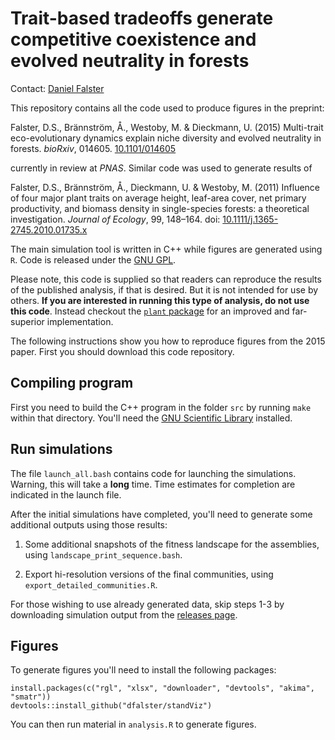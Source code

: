 # Trait-based tradeoffs generate competitive coexistence and evolved neutrality in forests

Contact: [Daniel Falster](http://danielfalster.com/)

This repository contains all the code used to produce figures in the preprint:

Falster, D.S., Brännström, Å., Westoby, M. & Dieckmann, U. (2015) Multi-trait eco-evolutionary dynamics explain niche diversity and evolved neutrality in forests. *bioRxiv*, 014605. [10.1101/014605](http://doi.org/10.1101/014605)

currently in review at *PNAS*. Similar code was used to generate results of 

Falster, D.S., Brännström, Å., Dieckmann, U. & Westoby, M. (2011) Influence of four major plant traits on average height, leaf-area cover, net primary productivity, and biomass density in single-species forests: a theoretical investigation. *Journal of Ecology*, 99, 148–164. doi: [10.1111/j.1365-2745.2010.01735.x](http://doi.org/10.1111/j.1365-2745.2010.01735.x)

The main simulation tool is written in C++ while figures are generated using `R`. Code is released under the [GNU GPL](LICENSE).

Please note, this code is supplied so that readers can reproduce the results of the published analysis, if that is desired. But it is not intended for use by others. **If you are interested in running this type of analysis, do not use this code**. Instead checkout the [`plant` package](https://github.com/traitecoevo/plant) for an improved and far-superior implementation. 

The following instructions show you how to reproduce figures from the 2015 paper. First you should download this code repository. 

## Compiling program

First you need to build the C++ program in the folder `src` by running `make` within that directory. You'll need the [GNU Scientific Library](http://www.gnu.org/software/gsl/) installed.

## Run simulations 

The file `launch_all.bash` contains code for launching the simulations. Warning, this will take a **long** time. Time estimates for completion are indicated in the launch file. 

After the initial simulations have completed, you'll need to generate some additional outputs using those results:

1. Some additional snapshots of the fitness landscape for the assemblies, using `landscape_print_sequence.bash`.

2. Export hi-resolution versions of the final communities, using `export_detailed_communities.R`.

For those wishing to use already generated data, skip steps 1-3 by downloading simulation output from the [releases page](https://github.com/traitecoevo/evolved_neutrality/releases).

## Figures

To generate figures you'll need to install the following packages:

```
install.packages(c("rgl", "xlsx", "downloader", "devtools", "akima", "smatr"))
devtools::install_github("dfalster/standViz")
```

You can then run material in `analysis.R` to generate figures.
